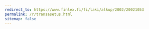 ```yaml
---
redirect_to: https://www.finlex.fi/fi/laki/alkup/2002/20021053
permalink: /r/transasetus.html
sitemap: false
---
```

